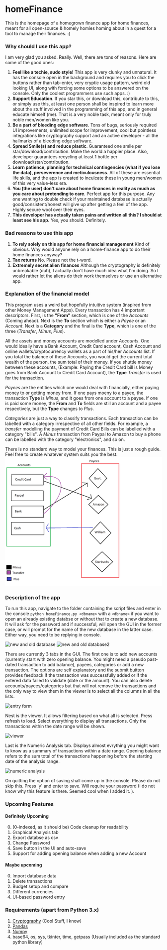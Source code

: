 # homeFinance

This is the homepage of a homegrown finance app for home finances, meant for all open-source & homely homies homing about in a quest for a tool to manage their finances. :)

### Why should I use this app?
I am very glad you asked. Really. Well, there are tons of reasons. Here are some of the good ones:

1. **Feel like a techie, sudo style!** This app is very clunky and unnatural. It has the console open in the background and requires you to click the buttons rather than tab-enter, very cryptic usage pattern, weird old looking UI, along with forcing some options to be answered on the console. Only the coolest programmers use such apps. :)
2. **Support Education**. If you star this, or download this, contribute to this, or simply use this, at least one person shall be inspired to learn more about the stuff involved in the programming of this app, and in general educate himself (me). That is a very noble task, meant only for truly noble men/women like you. 
3. **Be a part of bleeding edge software**. Tons of bugs, seriously required UI improvements, unlimited scope for improvement, cool but pointless integrations like cryptography support and an active developer - all the hallmarks of a bleeding edge software.
4. **Spread Smile(s) and reduce plastic**. Guaranteed one smile per star/download/contribution. Make the world a happier place. Also, developer guarantees recycling at least 1 bottle per download/star/contribution.
5. **Learn patience, planning for technical contingencies (what if you lose the data), perseverence and meticulousness**. All of these are essential life skills, and the app is created to inculcate these in young men/women of this very value-less era.
6. **You (the user) don't care about home finances in reality as much as you care about pretending to care**. Perfect app for this purpose. Any one wanting to double check if your maintained database is actually good/consistent/honest will give up after getting a feel of the app. Highly secure wool over their eyes.
7. **This developer has actually taken pains and written all this? I should at least see his app.** Yes, you should. Definitely.

### Bad reasons to use this app
1. **To rely solely on this app for home financial management** Kind of obvious. Why would anyone rely on a home-finance app to do their home finances anyway?
2. **Tax returns** No. Please not the t-word.
3. **Extremely secret alien finances** Although the cryptography is definitely unbreakable (duh), I actually don't have much idea what I'm doing. So I would rather let the aliens do their work themselves or use an alternative app.

### Explanation of the financial model
This program uses a weird but hopefully intuitive system (inspired from other Money Management Apps). Every transaction has 4 important descriptors. First, is the **"From"** section, which is one of the *Accounts* (Coming ahead). Next is the **To** section which is either a *Payee* or an *Account*. Next is a **Category** and the final is the **Type**, which is one of the three (*Transfer*, *Minus*, *Plus*).

All the assets and money accounts are modelled under *Accounts*. One would ideally have a Bank Account, Credit Card account, Cash Account and online wallets/cryptocurrency wallets as a part of his/her *Accounts* list. If you total the balance of these Accounts, you would get the current total wealth of the person, the sum total of their money. If you shuttle money between these accounts, (Example: Paying the Credit Card bill is Money goes from Bank Account to Credit Card Account), the **Type** *Transfer* is used for the transaction.

*Payees* are the entities which one would deal with financially, either paying money to or getting money from. If one pays moeny to a payee, the transaction **Type** is *Minus*, and it goes from one account to a payee. If one is paid some money, the **From** and **To** fields are still an account and a payee respectively, but the **Type** changes to *Plus*.

*Categories* are just a way to classify transactions. Each transaction can be labelled with a category irrespective of all other fields. For example, a *transfer* modelling the payment of Credit Card Bills can be labelled with a category "bills". A *Minus* transaction from Paypal to Amazon to buy a phone can be labelled with the category "electronics", and so on.

There is no standard way to model your finances. This is just a rough guide. Feel free to create whatever system suits you the best.
![The model used in the app](demo.png)

### Description of the app
To run this app, navigate to the folder containing the script files and enter in the console `python homeFinance.py <dbname>` with a `<dbname>` if you want to open an already existing databse or without that to create a new database. It will ask for the password and if successful, will open the GUI in the former case, or will prompt for the name of the new database in the latter case. Either way, you need to be replying in console.

![new and old database](demo_pngs/demo1.png)
![new and old database2](demo_pngs/demo2.png)

There are currently 3 tabs in the GUI. The first one is to add new accounts (currently start with zero opening balance. You might need a pseudo past-dated transaction to add balance), payees, categories or add a new transaction. The options are self explanatory and the submit buitton provides feedback if the transaction was successfully added or if the entered data failed to validate (date or the amount). You can also delete accounts/payees/categories but that will not remove the transactions and the only way to view them in the viewer is to select all the columns in all the lists. 

![entry form](demo_pngs/demo3.png)

Nest is the viewer. It allows filtering based on what all is selected. Press refresh to load. Select everything to display all transactions. Only the transactions within the date range will be shown.

![viewer](demo_pngs/demo4.png)

Last is the Numeric Analysis tab. Displays almost evrything you might want to know as a summary of transactions within a date range. Opening balance refers to the sum total of the transactions happening before the starting date of the analysis range.

![numeric analysis](demo_pngs/demo5.png)

On quitting the option of saving shall come up in the console. Please do not skip this. Press 'y' and enter to save. Will require your password (I do not know why this feature is there. Seemed cool when I added it. ).


### Upcoming Features
#### Definitely Upcoming
0. (0-indexed, as it should be) Code cleanup for readability
1. Graphical Analysis tab
2. Export databse as csv
3. Change Password
4. Save button in the UI and auto-save
5. Support for adding opening balance when adding a new Account
#### Maybe upcoming
0. Import database data
1. Delete transactions
2. Budget setup and compare
3. Different currencies
4. UI-based password entry

### Requirements (apart from Python 3.x)
1. [Cryptography](https://pypi.org/project/cryptography/) (Cool Stuff, I know)
2. [Pandas](https://pypi.org/project/pandas/)
3. [Numpy](https://pypi.org/project/numpy/)
4. base64, os, sys, tkinter, time, getpass (Usually included as the standard python library)
